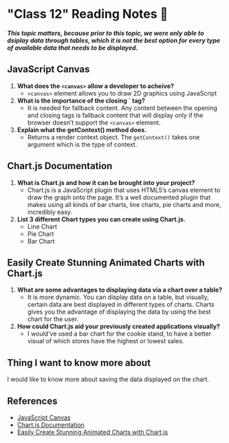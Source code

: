 # "Class 12" Reading Notes 📖

***This topic matters, because prior to this topic, we were only able to dsiplay data through tables, which it is not the best option for every type of available data that needs to be displayed.***

## JavaScript Canvas

1. **What does the `<canvas>` allow a developer to acheive?**
   - `<canvas>` element allows you to draw 2D graphics using JavaScript
2. **What is the importance of the closing `</canvas> tag?**
   - It is needed for fallback content. Any content between the opening and closing tags is fallback content that will display only if the browser doesn’t support the `<canvas>` element.
3. **Explain what the getContext() method does.**
   - Returns a render context object. The `getContext()` takes one argument which is the type of context.

## Chart.js Documentation

1. **What is Chart.js and how it can be brought into your project?**
   - Chart.js is a JavaScript plugin that uses HTML5’s canvas element to draw the graph onto the page. It’s a well documented plugin that makes using all kinds of bar charts, line charts, pie charts and more, incredibly easy.
2. **List 3 different Chart types you can create using Chart.js.**
   - Line Chart
   - Pie Chart
   - Bar Chart

## Easily Create Stunning Animated Charts with Chart.js

1. **What are some advantages to displaying data via a chart over a table?**
   - It is more dynamic. You can display data on a table, but visually, certain data are best displayed in different types of charts. Charts gives you the advantage of displaying the data by using the best chart for the user.
2. **How could Chart.js aid your previously created applications visually?**
   - I would've used a bar chart for the cookie stand, to have a better visual of which stores have the highest or lowest sales.

## Thing I want to know more about

I would like to know more about saving the data displayed on the chart.

## References

- [JavaScript Canvas](https://www.javascripttutorial.net/web-apis/javascript-canvas/)
- [Chart.js Documentation](https://www.chartjs.org/docs/latest/)
- [Easily Create Stunning Animated Charts with Chart.js](https://www.webdesignerdepot.com/2013/11/easily-create-stunning-animated-charts-with-chart-js/)
